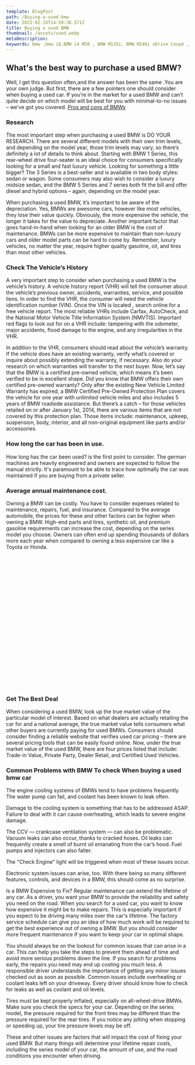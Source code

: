 ```yaml
---
template: BlogPost
path: /Buying-a-used-bmw
date: 2021-02-16T14:59:36.571Z
title: Buying a used BMW
thumbnail: /assets/used.webp
metaDescription: 
keywords: bmw ,bmw i8,BMW i4 M50 , BMW M135i, BMW M240i xDrive Coupé , BMW M235i xDrive Gran Coupé , BMW 3 Series Sedan M Models, BMW 4 Series Coupé M Models, BMW M440i xDrive Gran Coupe
---
```

## What's the best way to purchase a used BMW?
Well, I get this question often,and the answer has been the same .You are your own judge. But first, there are a few pointers one should consider when buying a used car. If you’re in the market for a used BMW and can’t quite decide on which model will be best for you with minimal-to-no issues – we’ve got you covered. 
[Pros and cons of BMWs](/Pros-and-Cons-of-bmw)

<script async src="https://pagead2.googlesyndication.com/pagead/js/adsbygoogle.js?client=ca-pub-9428197784618612"
     crossorigin="anonymous"></script>
<ins class="adsbygoogle"
     style="display:block; text-align:center;"
     data-ad-layout="in-article"
     data-ad-format="fluid"
     data-ad-client="ca-pub-9428197784618612"
     data-ad-slot="3748545571"></ins>
<script>
     (adsbygoogle = window.adsbygoogle || []).push({});
</script>


### Research

The most important step when purchasing a used BMW is DO YOUR RESEARCH. There are several different models with their own trim levels, and depending on the model year, those trim levels may vary, so there’s definitely a lot of details to think about. Starting with BMW 1 Series, this rear-wheel drive four-seater is an ideal choice for consumers specifically looking for a small and fast luxury vehicle. Looking for something a little bigger? The 3 Series is a best-seller and is available in two body styles: sedan or wagon. Some consumers may also wish to consider a luxury midsize sedan, and the BMW 5 Series and 7 series both fit the bill and offer diesel and hybrid options – again, depending on the model year.

When purchasing a used BMW, it’s important to be aware of the depreciation. Yes, BMWs are awesome cars, however like most vehicles, they lose their value quickly. Obviously, the more expensive the vehicle, the longer it takes for the value to depreciate. Another important factor that goes hand-in-hand when looking for an older BMW is the cost of maintenance. BMWs can be more expensive to maintain than non-luxury cars and older model parts can be hard to come by. Remember, luxury vehicles, no matter the year, require higher quality gasoline, oil, and tires than most other vehicles.
### Check The Vehicle’s History
A very important step to consider when purchasing a used BMW is the vehicle’s history. A vehicle history report (VHR) will tell the consumer about the vehicle’s previous owner, accidents, warranties, service, and possible liens. In order to find the VHR, the consumer will need the vehicle identification number (VIN). Once the VIN is located , search online for a free vehicle report. The most reliable VHRs include Carfax, AutoCheck, and the National Motor Vehicle Title Information System (NMVTIS). Important red flags to look out for on a VHR include: tampering with the odometer, major accidents, flood damage to the engine, and any irregularities in the VHR.   

In addition to the VHR, consumers should read about the vehicle’s warranty. If the vehicle does have an existing warranty, verify what’s covered or inquire about possibly extending the warranty, if necessary. Also do your research on which warranties will transfer to the next buyer. Now, let’s say that the BMW is a certified pre-owned vehicle, which means it’s been verified to be in excellent shape. Did you know that BMW offers their own certified pre-owned warranty? Only after the existing New Vehicle Limited Warranty has expired, a BMW Certified Pre-Owned Protection Plan covers the vehicle for one year with unlimited vehicle miles and also includes 5 years of BMW roadside assistance. But there’s a catch – for those vehicles retailed on or after January 1st, 2014, there are various items that are not covered by this protection plan. Those items include: maintenance, upkeep, suspension, body, interior, and all non-original equipment like parts and/or accessories.
###  How long the car has been in use.

How long has the car been used? is the first point to consider. The german machines are heavily engineered and owners are expected to follow the manual strictly. It's paramount to be able to trace how optimally the car was maintained if you are buying from a private seller.
 
###  Average annual maintenance cost.

Owning a BMW can be costly. You have to consider expenses related to maintenance, repairs, fuel, and insurance. Compared to the average automobile, the prices for these and other factors can be higher when owning a BMW.  High-end parts and tires, synthetic oil, and premium gasoline requirements can increase the cost, depending on the series model you choose. Owners can often end up spending thousands of dollars more each year when compared to owning a less expensive car like a Toyota or Honda.

<div class ="container"><!__![](/assets/325i_bmw.jpg)__></div>
<style>
.container {
    width:98%;
    padding-bottom:70%;
    background-image:url(/assets/325i_bmw.jpg);
    background-repeat:no-repeat;
    background-size:cover;
    background-position-x: center;
    border-radius: 20px;
    margin:20px 0;
}
}
</style>

### Get The Best Deal
When considering a used BMW, look up the true market value of the particular model of interest. Based on what dealers are actually retailing the car for and a national average, the true market value tells consumers what other buyers are currently paying for used BMWs. Consumers should consider finding a reliable website that verifies used car pricing – there are several pricing tools that can be easily found online. Now, under the true market value of the used BMW, there are four prices listed that include: Trade-in Value, Private Party, Dealer Retail, and Certified Used Vehicles.

<script async src="https://pagead2.googlesyndication.com/pagead/js/adsbygoogle.js?client=ca-pub-9428197784618612"
     crossorigin="anonymous"></script>
<ins class="adsbygoogle"
     style="display:block; text-align:center;"
     data-ad-layout="in-article"
     data-ad-format="fluid"
     data-ad-client="ca-pub-9428197784618612"
     data-ad-slot="3748545571"></ins>
<script>
     (adsbygoogle = window.adsbygoogle || []).push({});
</script>

### Common Problems with BMW To check When buying a used bmw car
The engine cooling systems of BMWs tend to have problems frequently. The water pump can fail, and coolant has been known to leak often.

Damage to the cooling system is something that has to be addressed ASAP. Failure to deal with it can cause overheating, which leads to severe engine damage.

The CCV — crankcase ventilation system — can also be problematic. Vacuum leaks can also occur, thanks to cracked hoses. Oil leaks can frequently create a smell of burnt oil emanating from the car’s hood. Fuel pumps and injectors can also falter.

The "Check Engine" light will be triggered when most of these issues occur.

Electronic system issues can arise, too. With there being so many different features, controls, and devices in a BMW, this should come as no surprise. 

Is a BMW Expensive to Fix?
Regular maintenance can extend the lifetime of any car. As a driver, you want your BMW to provide the reliability and safety you need on the road. When you search for a used car, you want to know how expensive it might be to make repairs. This is especially important if you expect to be driving many miles over the car's lifetime. The factory service schedule can give you an idea of how much work will be required to get the best experience out of owning a BMW. But you should consider more frequent maintenance if you want to keep your car in optimal shape.

You should always be on the lookout for common issues that can arise in a car. This can help you take the steps to prevent them ahead of time and avoid more serious problems down the line. If you search for problems early, the repairs you need may end up costing you much less. A responsible driver understands the importance of getting any minor issues checked out as soon as possible. Common issues include overheating or coolant leaks left on your driveway. Every driver should know how to check for leaks as well as coolant and oil levels.

Tires must be kept properly inflated, especially on all-wheel-drive BMWs. Make sure you check the specs for your car. Depending on the series model, the pressure required for the front tires may be different than the pressure required for the rear tires. If you notice any jolting when stopping or speeding up, your tire pressure levels may be off.

These and other issues are factors that will impact the cost of fixing your used BMW. But many things will determine your lifetime repair costs, including the series model of your car, the amount of use, and the road conditions you encounter when driving.

